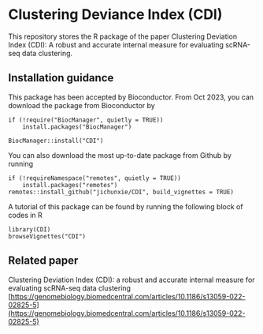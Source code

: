 # Clustering Deviance Index (CDI)

This repository stores the R package of the paper Clustering Deviation Index (CDI): A robust and
accurate internal measure for evaluating scRNA-seq data clustering. 

## Installation guidance

This package has been accepted by Bioconductor. From Oct 2023, you can download the package from Bioconductor by

```
if (!require("BiocManager", quietly = TRUE))
    install.packages("BiocManager")

BiocManager::install("CDI")

```

You can also download the most up-to-date package from Github by running

```
if (!requireNamespace("remotes", quietly = TRUE))
    install.packages("remotes")
remotes::install_github("jichunxie/CDI", build_vignettes = TRUE) 

```

A tutorial of this package can be found by running the following block of codes in R

```
library(CDI)
browseVignettes("CDI")
```
## Related paper

Clustering Deviation Index (CDI): a robust and accurate internal measure for evaluating scRNA-seq data clustering
[https://genomebiology.biomedcentral.com/articles/10.1186/s13059-022-02825-5](https://genomebiology.biomedcentral.com/articles/10.1186/s13059-022-02825-5)
